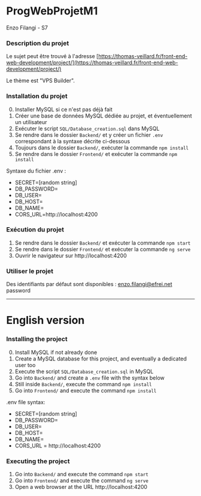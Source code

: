 # ProgWebProjetM1
Enzo Filangi - S7

### Description du projet

Le sujet peut être trouvé à l'adresse [https://thomas-veillard.fr/front-end-web-development/project/](https://thomas-veillard.fr/front-end-web-development/project/)

Le thème est "VPS Builder".

### Installation du projet

0. Installer MySQL si ce n'est pas déjà fait
1. Créer une base de données MySQL dédiée au projet, et éventuellement un utilisateur
2. Exécuter le script `SQL/Database_creation.sql` dans MySQL
3. Se rendre dans le dossier `Backend/` et y créer un fichier `.env` correspondant à la syntaxe décrite ci-dessous
4. Toujours dans le dossier `Backend/`, exécuter la commande `npm install`
5. Se rendre dans le dossier `Frontend/` et exécuter la commande `npm install`

Syntaxe du fichier .env :
- SECRET=[random string]
- DB_PASSWORD=
- DB_USER=
- DB_HOST=
- DB_NAME=
- CORS_URL=http://localhost:4200

### Exécution du projet

1. Se rendre dans le dossier `Backend/` et exécuter la commande `npm start`
2. Se rendre dans le dossier `Frontend/` et exécuter la commande `ng serve`
3. Ouvrir le navigateur sur http://localhost:4200

### Utiliser le projet

Des identifiants par défaut sont disponibles :
enzo.filangi@efrei.net
password






---

# English version
### Installing the project

0. Install MySQL if not already done
1. Create a MySQL database for this project, and eventually a dedicated user too
2. Execute the script `SQL/Database_creation.sql` in MySQL
3. Go into `Backend/` and create a `.env` file with the syntax below
4. Still inside `Backend/`, execute the command `npm install`
5. Go into `Frontend/` and execute the command `npm install`

.env file syntax:
- SECRET=[random string]
- DB_PASSWORD=
- DB_USER=
- DB_HOST=
- DB_NAME=
- CORS_URL = http://localhost:4200

### Executing the project

1. Go into `Backend/` and execute the command `npm start`
2. Go into `Frontend/` and execute the command `ng serve`
3. Open a web browser at the URL http://localhost:4200
